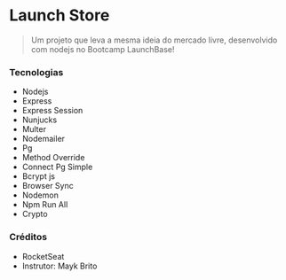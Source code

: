 # Launch Store

> Um projeto que leva a mesma ideia do mercado livre, desenvolvido com nodejs no Bootcamp LaunchBase!

### Tecnologias
  - Nodejs
  - Express
  - Express Session
  - Nunjucks
  - Multer
  - Nodemailer
  - Pg
  - Method Override
  - Connect Pg Simple
  - Bcrypt js
  - Browser Sync
  - Nodemon
  - Npm Run All
  - Crypto

### Créditos
- RocketSeat
- Instrutor: Mayk Brito